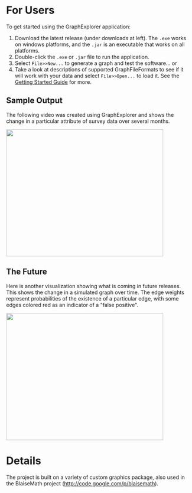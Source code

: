 # For Users #
To get started using the GraphExplorer application:
  1. Download the latest release (under downloads at left). The `.exe` works on windows platforms, and the `.jar` is an executable that works on all platforms.
  1. Double-click the `.exe` or `.jar` file to run the application.
  1. Select `File>>New...` to generate a graph and test the software... or
  1. Take a look at descriptions of supported GraphFileFormats to see if it will work with your data and select `File>>Open...` to load it.
See the [Getting Started Guide](GraphExplorer.md) for more.

## Sample Output ##
The following video was created using GraphExplorer and shows the change in a particular attribute of survey data over several months.

<a href='http://www.youtube.com/watch?feature=player_embedded&v=LdXv_TB0POQ' target='_blank'><img src='http://img.youtube.com/vi/LdXv_TB0POQ/0.jpg' width='425' height=344 /></a>

## The Future ##
Here is another visualization showing what is coming in future releases. This shows the change in a simulated graph over time. The edge weights represent probabilities of the existence of a particular edge, with some edges colored red as an indicator of a "false positive".

<a href='http://www.youtube.com/watch?feature=player_embedded&v=Ha4adMF2X-o' target='_blank'><img src='http://img.youtube.com/vi/Ha4adMF2X-o/0.jpg' width='425' height=344 /></a>

# Details #
The project is built on a variety of custom graphics package, also used in the BlaiseMath project (http://code.google.com/p/blaisemath).
